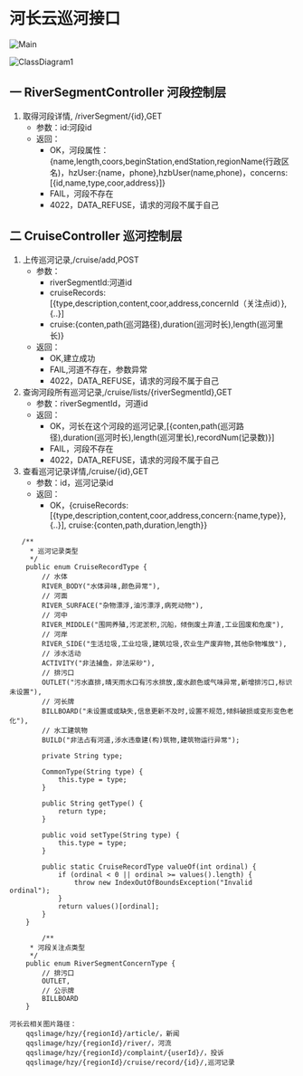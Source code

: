 # 河长云巡河接口

![Main](/uploads/9ba17c1ebcfedf424c4838844a6c17f4/Main.png)


![ClassDiagram1](/uploads/40d2afedd219fb8b2f32156c2f29b6db/ClassDiagram1.png)


## 一 RiverSegmentController 河段控制层
>
1. 取得河段详情, /riverSegment/{id},GET
    * 参数：id:河段id
    * 返回：
        * OK，河段属性：{name,length,coors,beginStation,endStation,regionName(行政区名)，hzUser:{name，phone},hzbUser(name,phone)，concerns:[{id,name,type,coor,address}]}
        * FAIL，河段不存在
        * 4022，DATA_REFUSE，请求的河段不属于自己
        
## 二 CruiseController 巡河控制层
>
1. 上传巡河记录,/cruise/add,POST
   * 参数：
       * riverSegmentId:河道id
       * cruiseRecords:[{type,description,content,coor,address,concernId（关注点id）},{..}]
       * cruise:{conten,path(巡河路径),duration(巡河时长),length(巡河里长)}
   * 返回：
       * OK,建立成功
       * FAIL,河道不存在，参数异常
       * 4022，DATA_REFUSE，请求的河段不属于自己
2. 查询河段所有巡河记录,/cruise/lists/{riverSegmentId},GET
    * 参数：riverSegmentId，河道id
    * 返回：
        * OK，河长在这个河段的巡河记录,[{conten,path(巡河路径),duration(巡河时长),length(巡河里长),recordNum(记录数)}]
        * FAIL，河段不存在
        * 4022，DATA_REFUSE，请求的河段不属于自己
3. 查看巡河记录详情,/cruise/{id},GET
    * 参数：id，巡河记录id
    * 返回：
        * OK，{cruiseRecords:[{type,description,content,coor,address,concern:{name,type}},{..}], cruise:{conten,path,duration,length}}

```
   /**
     * 巡河记录类型
     */
    public enum CruiseRecordType {
        // 水体
        RIVER_BODY("水体异味,颜色异常"),
        // 河面
        RIVER_SURFACE("杂物漂浮,油污漂浮,病死动物"),
        // 河中
        RIVER_MIDDLE("围网养殖,污泥淤积,沉船，倾倒废土弃渣,工业固废和危废"),
        // 河岸
        RIVER_SIDE("生活垃圾,工业垃圾,建筑垃圾,农业生产废弃物,其他杂物堆放"),
        // 涉水活动
        ACTIVITY("非法捕鱼，非法采砂"),
        // 排污口
        OUTLET("污水直排,晴天雨水口有污水排放,废水颜色或气味异常,新增排污口,标识未设置"),
        // 河长牌
        BILLBOARD("未设置或或缺失,信息更新不及时,设置不规范,倾斜破损或变形变色老化"),
        // 水工建筑物
        BUILD("非法占有河道,涉水违章建(构)筑物,建筑物运行异常");

        private String type;

        CommonType(String type) {
            this.type = type;
        }

        public String getType() {
            return type;
        }

        public void setType(String type) {
            this.type = type;
        }

        public static CruiseRecordType valueOf(int ordinal) {
            if (ordinal < 0 || ordinal >= values().length) {
                throw new IndexOutOfBoundsException("Invalid ordinal");
            }
            return values()[ordinal];
        }
    }
    
        /**
     * 河段关注点类型
     */
    public enum RiverSegmentConcernType {
        // 排污口
        OUTLET,
        // 公示牌
        BILLBOARD
    }
```


```
河长云相关图片路径：
    qqslimage/hzy/{regionId}/article/，新闻
    qqslimage/hzy/{regionId}/river/，河流
    qqslimage/hzy/{regionId}/complaint/{userId}/，投诉
    qqslimage/hzy/{regionId}/cruise/record/{id}/,巡河记录
```

